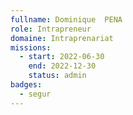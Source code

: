 ```yaml
---
fullname: Dominique  PENA 
role: Intrapreneur 
domaine: Intraprenariat
missions:
  - start: 2022-06-30
    end: 2022-12-30
    status: admin
badges:
  - segur
---
```


